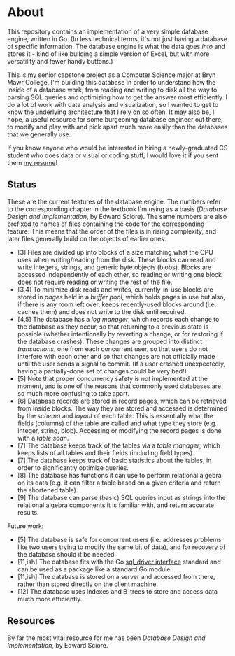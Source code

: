 # About

This repository contains an implementation of a very simple database engine, written in Go. (In less technical terms, it's not just having a database of specific information. The database engine is what the data goes _into_ and stores it - kind of like building a simple version of Excel, but with more versatility and fewer handy buttons.)

This is my senior capstone project as a Computer Science major at Bryn Mawr College. I'm building this database in order to understand how the inside of a database work, from reading and writing to disk all the way to parsing SQL queries and optimizing how to get the answer most efficiently. I do a lot of work with data analysis and visualization, so I wanted to get to know the underlying architecture that I rely on so often. It may also be, I hope, a useful resource for some burgeoning database engineer out there, to modify and play with and pick apart much more easily than the databases that we generally use.

If you know anyone who would be interested in hiring a newly-graduated CS student who does data or visual or coding stuff, I would love it if you sent them [my resume](https://drive.google.com/file/d/1spyOKMx9la_qlv9Gs76IGHj2i2iiNwhj/view?usp=drive_link)!

## Status

These are the current features of the database engine. The numbers refer to the corresponding chapter in the textbook I'm using as a basis (_Database Design and Implementation_, by Edward Sciore). The same numbers are also prefixed to names of files containing the code for the corresponding feature. This means that the order of the files is in rising complexity, and later files generally build on the objects of earlier ones.

- [3] Files are divided up into blocks of a size matching what the CPU uses when writing/reading from the disk. These blocks can read and write integers, strings, and generic byte objects (blobs). Blocks are accessed independently of each other, so reading or writing one block does not require reading or writing the rest of the file.
- [3,4] To minimize disk reads and writes, currently-in-use blocks are stored in _pages_ held in a _buffer pool_, which holds pages in use but also, if there is any room left over, keeps recently-used blocks around (i.e. caches them) and does not write to the disk until required.
- [4,5] The database has a _log manager_, which records each change to the database as they occur, so that returning to a previous state is possible (whether intentionally by reverting a change, or for restoring if the database crashes). These changes are grouped into distinct _transactions_, one from each concurrent user, so that users do not interfere with each other and so that changes are not officially made until the user sends a signal to commit. (If a user crashed unexpectedly, having a partially-done set of changes could be very bad!)
- [5] Note that proper concurrency safety is _not_ implemented at the moment, and is one of the reasons that commonly used databases are so much more confusing to take apart.
- [6] Database records are stored in record pages, which can be retrieved from inside blocks. The way they are stored and accessed is determined by the _schema_ and _layout_ of each table. This is essentially what the fields (columns) of the table are called and what type they store (e.g. integer, string, blob). Accessing or modifying the record pages is done with a _table scan_.
- [7] The database keeps track of the tables via a _table manager_, which keeps lists of all tables and their fields (including field types).
- [7] The database keeps track of basic statistics about the tables, in order to significantly optimize queries.
- [8] The database has functions it can use to perform relational algebra on its data (e.g. it can filter a table based on a given criteria and return the shortened table).
- [9] The database can parse (basic) SQL queries input as strings into the relational algebra components it is familiar with, and return accurate results.

Future work:

- [5] The database is safe for concurrent users (i.e. addresses problems like two users trying to modify the same bit of data), and for recovery of the database should it be needed.
- [11,ish] The database fits with the Go [sql_driver interface](https://pkg.go.dev/database/sql/driver@go1.19.4) standard and can be used as a package like a standard Go module.
- [11,ish] The database is stored on a server and accessed from there, rather than stored directly on the client machine.
- [12] The database uses indexes and B-trees to store and access data much more efficiently.

## Resources

By far the most vital resource for me has been _Database Design and Implementation_, by Edward Sciore.
